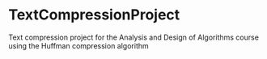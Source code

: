 # TextCompressionProject
Text compression project for the Analysis and Design of Algorithms course using the Huffman compression algorithm
